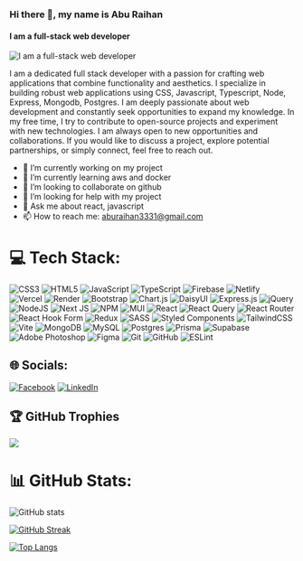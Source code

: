 ### Hi there 👋, my name is Abu Raihan

#### I am a full-stack web developer

![I am a full-stack web developer](https://media.licdn.com/dms/image/v2/D5616AQH7VtMT1h1dgg/profile-displaybackgroundimage-shrink_350_1400/profile-displaybackgroundimage-shrink_350_1400/0/1735275806422?e=1746057600&v=beta&t=UrnW96N67DHoFc85kR7nPz894MreejMyr5gpGArQ_O8)

I am a dedicated full stack developer with a passion for crafting web applications that combine functionality and aesthetics. I specialize in building robust web applications using CSS, Javascript, Typescript, Node, Express, Mongodb, Postgres. I am deeply passionate about web development and constantly seek opportunities to expand my knowledge. In my free time, I try to contribute to open-source projects and experiment with new technologies. I am always open to new opportunities and collaborations. If you would like to discuss a project, explore potential partnerships, or simply connect, feel free to reach out.

- 🔭 I’m currently working on my project
- 🌱 I’m currently learning aws and docker
- 👯 I’m looking to collaborate on github
- 🤔 I’m looking for help with my project
- 💬 Ask me about react, javascript
- 📫 How to reach me: aburaihan3331@gmail.com

# 💻 Tech Stack:

![CSS3](https://img.shields.io/badge/css3-%231572B6.svg?style=for-the-badge&logo=css3&logoColor=white) ![HTML5](https://img.shields.io/badge/html5-%23E34F26.svg?style=for-the-badge&logo=html5&logoColor=white) ![JavaScript](https://img.shields.io/badge/javascript-%23323330.svg?style=for-the-badge&logo=javascript&logoColor=%23F7DF1E) ![TypeScript](https://img.shields.io/badge/typescript-%23007ACC.svg?style=for-the-badge&logo=typescript&logoColor=white) ![Firebase](https://img.shields.io/badge/firebase-%23039BE5.svg?style=for-the-badge&logo=firebase) ![Netlify](https://img.shields.io/badge/netlify-%23000000.svg?style=for-the-badge&logo=netlify&logoColor=#00C7B7) ![Vercel](https://img.shields.io/badge/vercel-%23000000.svg?style=for-the-badge&logo=vercel&logoColor=white) ![Render](https://img.shields.io/badge/Render-%46E3B7.svg?style=for-the-badge&logo=render&logoColor=white) ![Bootstrap](https://img.shields.io/badge/bootstrap-%238511FA.svg?style=for-the-badge&logo=bootstrap&logoColor=white) ![Chart.js](https://img.shields.io/badge/chart.js-F5788D.svg?style=for-the-badge&logo=chart.js&logoColor=white) ![DaisyUI](https://img.shields.io/badge/daisyui-5A0EF8?style=for-the-badge&logo=daisyui&logoColor=white) ![Express.js](https://img.shields.io/badge/express.js-%23404d59.svg?style=for-the-badge&logo=express&logoColor=%2361DAFB) ![jQuery](https://img.shields.io/badge/jquery-%230769AD.svg?style=for-the-badge&logo=jquery&logoColor=white) ![NodeJS](https://img.shields.io/badge/node.js-6DA55F?style=for-the-badge&logo=node.js&logoColor=white) ![Next JS](https://img.shields.io/badge/Next-black?style=for-the-badge&logo=next.js&logoColor=white) ![NPM](https://img.shields.io/badge/NPM-%23CB3837.svg?style=for-the-badge&logo=npm&logoColor=white) ![MUI](https://img.shields.io/badge/MUI-%230081CB.svg?style=for-the-badge&logo=mui&logoColor=white) ![React](https://img.shields.io/badge/react-%2320232a.svg?style=for-the-badge&logo=react&logoColor=%2361DAFB) ![React Query](https://img.shields.io/badge/-React%20Query-FF4154?style=for-the-badge&logo=react%20query&logoColor=white) ![React Router](https://img.shields.io/badge/React_Router-CA4245?style=for-the-badge&logo=react-router&logoColor=white) ![React Hook Form](https://img.shields.io/badge/React%20Hook%20Form-%23EC5990.svg?style=for-the-badge&logo=reacthookform&logoColor=white) ![Redux](https://img.shields.io/badge/redux-%23593d88.svg?style=for-the-badge&logo=redux&logoColor=white) ![SASS](https://img.shields.io/badge/SASS-hotpink.svg?style=for-the-badge&logo=SASS&logoColor=white) ![Styled Components](https://img.shields.io/badge/styled--components-DB7093?style=for-the-badge&logo=styled-components&logoColor=white) ![TailwindCSS](https://img.shields.io/badge/tailwindcss-%2338B2AC.svg?style=for-the-badge&logo=tailwind-css&logoColor=white) ![Vite](https://img.shields.io/badge/vite-%23646CFF.svg?style=for-the-badge&logo=vite&logoColor=white) ![MongoDB](https://img.shields.io/badge/MongoDB-%234ea94b.svg?style=for-the-badge&logo=mongodb&logoColor=white) ![MySQL](https://img.shields.io/badge/mysql-4479A1.svg?style=for-the-badge&logo=mysql&logoColor=white) ![Postgres](https://img.shields.io/badge/postgres-%23316192.svg?style=for-the-badge&logo=postgresql&logoColor=white) ![Prisma](https://img.shields.io/badge/Prisma-3982CE?style=for-the-badge&logo=Prisma&logoColor=white) ![Supabase](https://img.shields.io/badge/Supabase-3ECF8E?style=for-the-badge&logo=supabase&logoColor=white) ![Adobe Photoshop](https://img.shields.io/badge/adobe%20photoshop-%2331A8FF.svg?style=for-the-badge&logo=adobe%20photoshop&logoColor=white) ![Figma](https://img.shields.io/badge/figma-%23F24E1E.svg?style=for-the-badge&logo=figma&logoColor=white) ![Git](https://img.shields.io/badge/git-%23F05033.svg?style=for-the-badge&logo=git&logoColor=white) ![GitHub](https://img.shields.io/badge/github-%23121011.svg?style=for-the-badge&logo=github&logoColor=white) ![ESLint](https://img.shields.io/badge/ESLint-4B3263?style=for-the-badge&logo=eslint&logoColor=white)

## 🌐 Socials:

[![Facebook](https://img.shields.io/badge/Facebook-%231877F2.svg?logo=Facebook&logoColor=white)](https://facebook.com/https://www.facebook.com/https://www.facebook.com/abu.raihan.563309) [![LinkedIn](https://img.shields.io/badge/LinkedIn-%230077B5.svg?logo=linkedin&logoColor=white)](https://linkedin.com/in/https://www.linkedin.com/in/https://www.linkedin.com/in/mdaburaihan3331/?originalSubdomain=bd)

## 🏆 GitHub Trophies

![](https://github-profile-trophy.vercel.app/?username=aburaihan8715&theme=radical&no-frame=false&no-bg=true&margin-w=4)

# 📊 GitHub Stats:

<!-- ![](https://github-readme-stats.vercel.app/api?username=aburaihan8715&theme=darcula&hide_border=true&include_all_commits=false&count_private=false) -->

![GitHub stats](https://github-readme-stats.vercel.app/api?username=aburaihan8715&show_icons=true)
<br/>

[![GitHub Streak](https://github-readme-streak-stats-salesp07.vercel.app?user=aburaihan8715)](https://git.io/streak-stats)
<br/>

<!-- ![](https://github-readme-stats.vercel.app/api/top-langs/?username=aburaihan8715&theme=darcula&hide_border=true&include_all_commits=false&count_private=false&layout=compact) -->

[![Top Langs](https://github-readme-stats.vercel.app/api/top-langs/?username=aburaihan8715)](https://github.com/anuraghazra/github-readme-stats)
